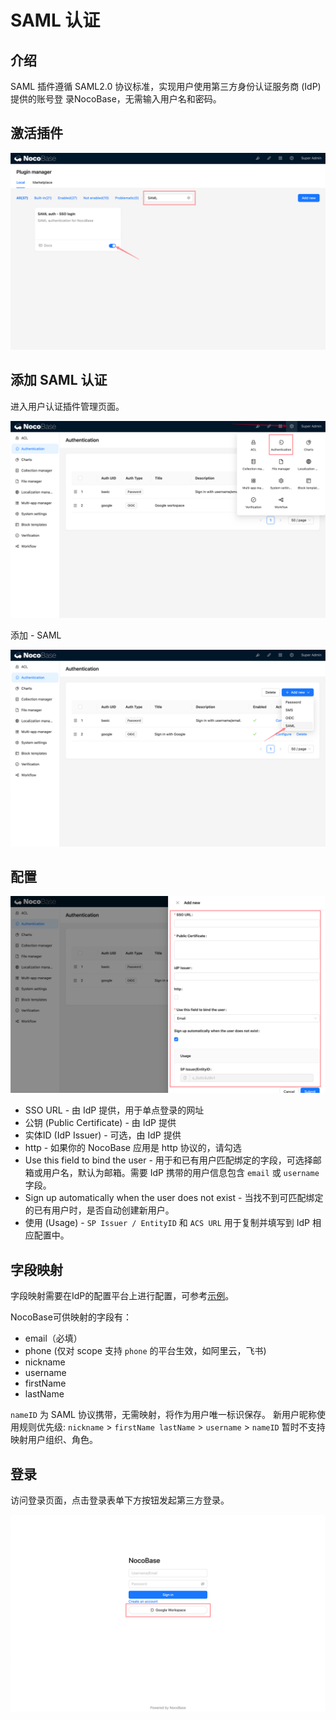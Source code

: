 # SAML 认证

## 介绍

SAML 插件遵循 SAML2.0 协议标准，实现用户使用第三方身份认证服务商 (IdP) 提供的账号登 录NocoBase，无需输入用户名和密码。

## 激活插件

![](./static/2023-12-03-18-29-18.png)

## 添加 SAML 认证

进入用户认证插件管理页面。

![](../oidc/static/2023-12-03-18-19-33.png)

添加 - SAML

![](./static/2023-12-03-18-29-45.png)

## 配置

![](./static/2023-12-03-18-30-08.png)

- SSO URL - 由 IdP 提供，用于单点登录的网址
- 公钥 (Public Certificate) - 由 IdP 提供
- 实体ID (IdP Issuer) - 可选，由 IdP 提供
- http - 如果你的 NocoBase 应用是 http 协议的，请勾选
- Use this field to bind the user - 用于和已有用户匹配绑定的字段，可选择邮箱或用户名，默认为邮箱。需要 IdP 携带的用户信息包含 `email` 或 `username` 字段。
- Sign up automatically when the user does not exist - 当找不到可匹配绑定的已有用户时，是否自动创建新用户。
- 使用 (Usage) - `SP Issuer / EntityID` 和 `ACS URL` 用于复制并填写到 IdP 相应配置中。

## 字段映射

字段映射需要在IdP的配置平台上进行配置，可参考[示例](../saml/example/google.md)。

NocoBase可供映射的字段有：

- email（必填）
- phone (仅对 scope 支持 `phone` 的平台生效，如阿里云，飞书)
- nickname
- username
- firstName
- lastName

`nameID` 为 SAML 协议携带，无需映射，将作为用户唯一标识保存。
新用户昵称使用规则优先级: `nickname` > `firstName lastName` > `username` > `nameID`
暂时不支持映射用户组织、角色。

## 登录

访问登录页面，点击登录表单下方按钮发起第三方登录。

![](./static/2023-12-03-18-30-33.png)
